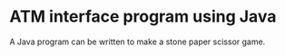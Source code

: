 # ATM interface program using Java

A Java program can be written to make a stone paper scissor game. 
